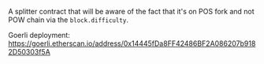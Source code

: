 A splitter contract that will be aware of the fact that it's on POS fork and not POW chain via the `block.difficulty`.

Goerli deployment: https://goerli.etherscan.io/address/0x14445fDa8FF42486BF2A086207b9182D50303f5A
